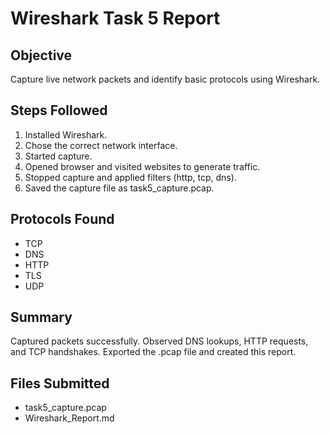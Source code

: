 # Wireshark Task 5 Report

## Objective
Capture live network packets and identify basic protocols using Wireshark.

## Steps Followed
1. Installed Wireshark.
2. Chose the correct network interface.
3. Started capture.
4. Opened browser and visited websites to generate traffic.
5. Stopped capture and applied filters (http, tcp, dns).
6. Saved the capture file as task5_capture.pcap.

## Protocols Found
- TCP
- DNS
- HTTP
- TLS
- UDP

## Summary
Captured packets successfully. Observed DNS lookups, HTTP requests, and TCP handshakes. Exported the .pcap file and created this report.

## Files Submitted
- task5_capture.pcap
- Wireshark_Report.md 